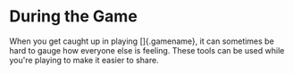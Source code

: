 # During the Game

When you get caught up in playing []{.gamename}, it can sometimes
be hard to gauge how everyone else is feeling. These tools can be
used while you're playing to make it easier to share.


